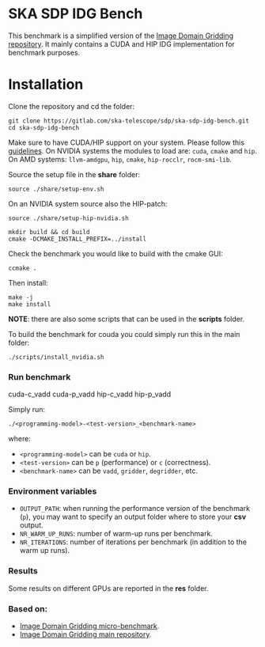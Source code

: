 # SKA SDP IDG Bench

This benchmark is a simplified version of the [Image Domain Gridding repository](https://git.astron.nl/RD/idg).
It mainly contains a CUDA and HIP IDG implementation for benchmark purposes.

# Installation

Clone the repository and cd the folder:

```
git clone https://gitlab.com/ska-telescope/sdp/ska-sdp-idg-bench.git
cd ska-sdp-idg-bench
```

Make sure to have CUDA/HIP support on your system.
Please follow this [guidelines](https://git.astron.nl/RD/schaap-spack/-/wikis/Reproducible-SW-environment-with-Spack).
On NVIDIA systems the modules to load are: `cuda`, `cmake` and `hip`.
On AMD systems: `llvm-amdgpu`, `hip`, `cmake`, `hip-rocclr`, `rocm-smi-lib`.

Source the setup file in the **share** folder:

```
source ./share/setup-env.sh
```

On an NVIDIA system source also the HIP-patch:
```
source ./share/setup-hip-nvidia.sh
```

```
mkdir build && cd build
cmake -DCMAKE_INSTALL_PREFIX=../install
```

Check the benchmark you would like to build with the cmake GUI:

```
ccmake .
```

Then install:
```
make -j
make install
```

**NOTE**: there are also some scripts that can be used in the **scripts** folder.

To build the benchmark for couda you could simply run this in the main folder:
```
./scripts/install_nvidia.sh
```

### Run benchmark
cuda-c_vadd  cuda-p_vadd  hip-c_vadd  hip-p_vadd


Simply run:
```
./<programming-model>-<test-version>_<benchmark-name>
```

where:
- `<programming-model>` can be `cuda` or `hip`.
- `<test-version>` can be `p` (performance) or `c` (correctness).
- `<benchmark-name>` can be `vadd`, `gridder`, `degridder`, etc.

### Environment variables

- `OUTPUT_PATH`: when running the performance version of the benchmark (`p`), you may want to specify an output folder where to store your **csv** output.
- `NR_WARM_UP_RUNS`: number of warm-up runs per benchmark.
- `NR_ITERATIONS`: number of iterations per benchmark (in addition to the warm up runs).

### Results

Some results on different GPUs are reported in the **res** folder.


### Based on:
- [Image Domain Gridding micro-benchmark](https://gitlab.com/astron-idg/idg-cuda-bench).
- [Image Domain Gridding main repository](https://git.astron.nl/RD/idg).
